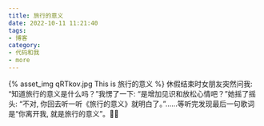 ```yaml
---
title: 旅行的意义
date: 2022-10-11 11:21:40
tags:
- 博客
category:
- 代码和我
- more
---
```

{% asset_img qRTkov.jpg This is 旅行的意义 %}
休假结束时女朋友突然问我: “知道旅行的意义是什么吗？”我愣了一下: “是增加见识和放松心情吧？”她摇了摇头: “不对, 你回去听一听《旅行的意义》就明白了。”……等听完发现最后一句歌词是“你离开我, 就是旅行的意义”。🚶🏻